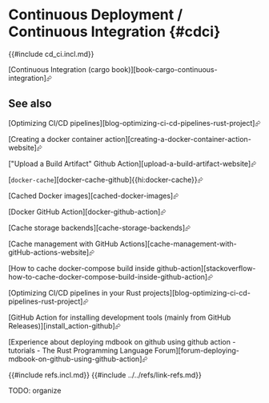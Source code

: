# Continuous Deployment / Continuous Integration {#cdci}

{{#include cd_ci.incl.md}}

[Continuous Integration (cargo book)][book-cargo-continuous-integration]⮳

## See also

[Optimizing CI/CD pipelines][blog-optimizing-ci-cd-pipelines-rust-project]⮳

[Creating a docker container action][creating-a-docker-container-action-website]⮳

["Upload a Build Artifact" Github Action][upload-a-build-artifact-website]⮳

[`docker-cache`][docker-cache-github]{{hi:docker-cache}}⮳

[Cached Docker images][cached-docker-images]⮳

[Docker GitHub Action][docker-github-action]⮳

[Cache storage backends][cache-storage-backends]⮳

[Cache management with GitHub Actions][cache-management-with-gitHub-actions-website]⮳

[How to cache docker-compose build inside github-action][stackoverflow-how-to-cache-docker-compose-build-inside-github-action]⮳

[Optimizing CI/CD pipelines in your Rust projects][blog-optimizing-ci-cd-pipelines-rust-project]⮳

[GitHub Action for installing development tools (mainly from GitHub Releases)][install_action-github]⮳

[Experience about deploying mdbook on github using github action - tutorials - The Rust Programming Language Forum][forum-deploying-mdbook-on-github-using-github-action]⮳

{{#include refs.incl.md}}
{{#include ../../refs/link-refs.md}}

<div class="hidden">
TODO: organize
</div>
